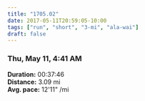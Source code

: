 ```yaml
---
title: "1705.02"
date: 2017-05-11T20:59:05-10:00
tags: ["run", "short", "3-mi", "ala-wai"]
draft: false
---
```


### Thu, May 11, 4:41 AM

**Duration:** 00:37:46  
**Distance:** 3.09 mi  
**Avg. pace:** 12'11" /mi